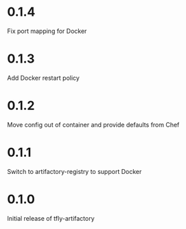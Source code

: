 # 0.1.4

Fix port mapping for Docker

# 0.1.3

Add Docker restart policy

# 0.1.2

Move config out of container and provide defaults from Chef

# 0.1.1

Switch to artifactory-registry to support Docker

# 0.1.0

Initial release of tfly-artifactory
